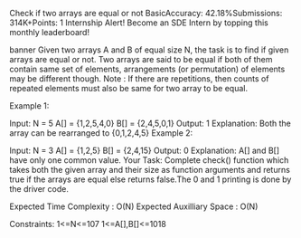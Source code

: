 Check if two arrays are equal or not
BasicAccuracy: 42.18%Submissions: 314K+Points: 1
Internship Alert!
Become an SDE Intern by topping this monthly leaderboard! 

banner
Given two arrays A and B of equal size N, the task is to find if given arrays are equal or not. Two arrays are said to be equal if both of them contain same set of elements, arrangements (or permutation) of elements may be different though.
Note : If there are repetitions, then counts of repeated elements must also be same for two array to be equal.

Example 1:

Input:
N = 5
A[] = {1,2,5,4,0}
B[] = {2,4,5,0,1}
Output: 1
Explanation: Both the array can be 
rearranged to {0,1,2,4,5}
Example 2:

Input:
N = 3
A[] = {1,2,5}
B[] = {2,4,15}
Output: 0
Explanation: A[] and B[] have only 
one common value.
Your Task:
Complete check() function which takes both the given array and their size as function arguments and returns true if the arrays are equal else returns false.The 0 and 1 printing is done by the driver code.

Expected Time Complexity : O(N)
Expected Auxilliary Space : O(N)

Constraints:
1<=N<=107
1<=A[],B[]<=1018